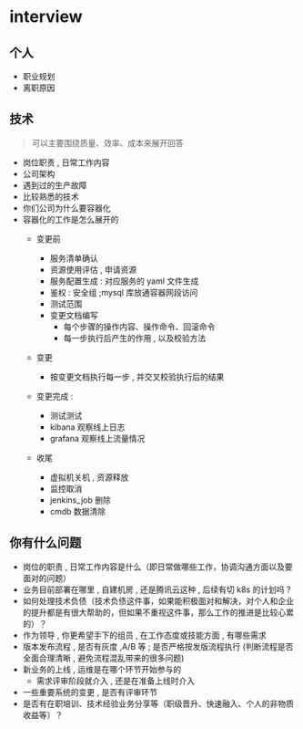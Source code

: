 # interview

## 个人

* 职业规划
* 离职原因

## 技术

> 可以主要围绕质量、效率、成本来展开回答

* 岗位职责 , 日常工作内容
* 公司架构
* 遇到过的生产故障
* 比较熟悉的技术
* 你们公司为什么要容器化
* 容器化的工作是怎么展开的
  * 变更前
    * 服务清单确认
    * 资源使用评估 , 申请资源
    * 服务配置生成 : 对应服务的 yaml 文件生成
    * 鉴权 : 安全组 ;mysql 库放通容器网段访问
    * 测试范围
    * 变更文档编写
      * 每个步骤的操作内容、操作命令、回滚命令
      * 每一步执行后产生的作用 , 以及校验方法

  * 变更
    * 按变更文档执行每一步 , 并交叉校验执行后的结果

  * 变更完成 :
    * 测试测试
    * kibana 观察线上日志
    * grafana 观察线上流量情况

  * 收尾
    * 虚拟机关机 , 资源释放
    * 监控取消
    * jenkins_job 删除
    * cmdb 数据清除

## 你有什么问题

* 岗位的职责 , 日常工作内容是什么（即日常做哪些工作，协调沟通方面以及要面对的问题）
* 业务目前部署在哪里 , 自建机房 , 还是腾讯云这种 , 后续有切 k8s 的计划吗 ?
* 如何处理技术负债（技术负债这件事，如果能积极面对和解决，对个人和企业的提升都是有很大帮助的，但如果不重视这件事，那么工作的推进是比较心累的）？
* 作为领导 , 你更希望手下的组员 , 在工作态度或技能方面 , 有哪些需求
* 版本发布流程 , 是否有灰度 ,A/B 等 ; 是否严格按发版流程执行 (判断流程是否全面合理清晰 , 避免流程混乱带来的很多问题)
* 新业务的上线 , 运维是在哪个环节开始参与的
  * 需求评审阶段就介入 , 还是在准备上线时介入
* 一些重要系统的变更 , 是否有评审环节
* 是否有在职培训、技术经验业务分享等（职级晋升、快速融入、个人的非物质收益等）？
